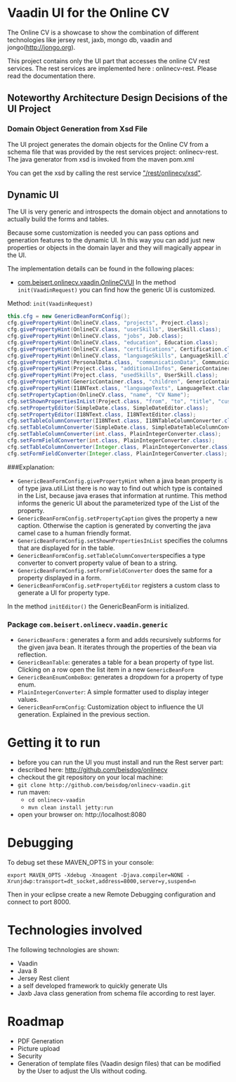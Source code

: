 # Vaadin UI for the Online CV

The Online CV is a showcase to show the combination of different technologies like jersey rest, jaxb, mongo db, vaadin and jongo(http://jongo.org).

This project contains only the UI part that accesses the online CV rest services.
The rest services are implemented here : onlinecv-rest. Please read the documentation there.

## Noteworthy Architecture Design Decisions of the UI Project
### Domain Object Generation from Xsd File
The UI project generates the domain objects for the Online CV from a schema file that was provided by the rest services project: onlinecv-rest. The java generator from xsd is invoked from the maven pom.xml

You can get the xsd by calling the rest service ["/rest/onlinecv/xsd"](http://localhost:8888/rest/onlinecv/xsd).
## Dynamic UI
The UI is very generic and introspects the domain object and annotations to actually build the forms and tables.

Because some customization is needed you can pass options and generation features to the dynamic UI.
In this way you can add just new properties or objects in the domain layer and they will magically appear in the UI.

The implementation details can be found in the following places:

* [com.beisert.onlinecv.vaadin.OnlineCVUI](/src/main/java/com/beisert/onlinecv/vaadin/OnlineCVUI.java)
In the method `init(VaadinRequest)` you can find how the generic UI is customized.

Method: `init(VaadinRequest)`
```java
this.cfg = new GenericBeanFormConfig();
cfg.givePropertyHint(OnlineCV.class, "projects", Project.class);
cfg.givePropertyHint(OnlineCV.class, "userSkills", UserSkill.class);
cfg.givePropertyHint(OnlineCV.class, "jobs", Job.class);
cfg.givePropertyHint(OnlineCV.class, "education", Education.class);
cfg.givePropertyHint(OnlineCV.class, "certifications", Certification.class);
cfg.givePropertyHint(OnlineCV.class, "languageSkills", LanguageSkill.class);
cfg.givePropertyHint(PersonalData.class, "communicationData", CommunicationData.class);
cfg.givePropertyHint(Project.class, "additionalInfos", GenericContainer.class);
cfg.givePropertyHint(Project.class, "usedSkills", UserSkill.class);
cfg.givePropertyHint(GenericContainer.class, "children", GenericContainer.class);
cfg.givePropertyHint(I18NText.class, "languageTexts", LanguageText.class);
cfg.setPropertyCaption(OnlineCV.class, "name", "CV Name");
cfg.setShownPropertiesInList(Project.class, "from", "to", "title", "customer", "key");
cfg.setPropertyEditor(SimpleDate.class, SimpleDateEditor.class);
cfg.setPropertyEditor(I18NText.class, I18NTextEditor.class);
cfg.setTableColumnConverter(I18NText.class, I18NTableColumnConverter.class);
cfg.setTableColumnConverter(SimpleDate.class, SimpleDateTableColumnConverter.class);
cfg.setTableColumnConverter(int.class, PlainIntegerConverter.class);
cfg.setFormFieldConverter(int.class, PlainIntegerConverter.class);
cfg.setTableColumnConverter(Integer.class, PlainIntegerConverter.class);
cfg.setFormFieldConverter(Integer.class, PlainIntegerConverter.class);

```
###Explanation:

* `GenericBeanFormConfig.givePropertyHint` when a java bean property is of type java.util.List there is no way to find out which type is contained in the List, because java erases that information at runtime. This method informs the generic UI about the parameterized type of the List of the property.
* `GenericBeanFormConfig.setPropertyCaption` gives the property a new caption. Otherwise the caption is generated by converting the java camel case to a human friendly format.
* `GenericBeanFormConfig.setShownPropertiesInList` specifies the columns that are displayed for in the table.
* `GenericBeanFormConfig.setTableColumnConverter`specifies a type converter to convert property value of bean to a string.
* `GenericBeanFormConfig.setFormFieldConverter` does the same for a property displayed in a form.
* `GenericBeanFormConfig.setPropertyEditor` registers a custom class to generate a UI for property type.

In the method `initEditor()` the GenericBeanForm is initialized.
 
### Package `com.beisert.onlinecv.vaadin.generic`
* `GenericBeanForm` : generates a form and adds recursively subforms for the given java bean. It iterates through the properties of the bean via reflection.
* `GenericBeanTable`: generates a table for a bean property of type list. Clicking on a row open the list item in a new `GenericBeanForm`
* `GenericBeanEnumComboBox`: generates a dropdown for a property of type enum.
* `PlainIntegerConverter`: A simple formatter used to display integer values.
* `GenericBeanFormConfig`: Customization object to influence the UI generation. Explained in the previous section.

# Getting it to run
* before you can run the UI you must install and run the Rest server part: 
 * described here: http://github.com/beisdog/onlinecv 
* checkout the git repository on your local machine: 
 * `git clone http://github.com/beisdog/onlinecv-vaadin.git`
* run maven:
	* `cd onlinecv-vaadin`
	* `mvn clean install jetty:run`
* open your browser on: http://localhost:8080

# Debugging
To debug set these MAVEN_OPTS in your console:

`export MAVEN_OPTS -Xdebug -Xnoagent -Djava.compiler=NONE -Xrunjdwp:transport=dt_socket,address=8000,server=y,suspend=n`

Then in your eclipse create a new Remote Debugging configuration and connect to port 8000.

# Technologies involved
The following technologies are shown:
* Vaadin
* Java 8
* Jersey Rest client
* a self developed framework to quickly generate UIs
* Jaxb Java class  generation from schema file according to rest layer.

# Roadmap
* PDF Generation
* Picture upload
* Security
* Generation of template files (Vaadin design files) that can be modified by the User to adjust the UIs without coding.
